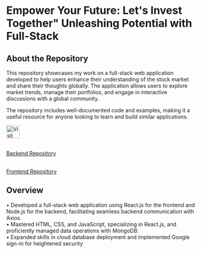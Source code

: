 <h1 align="left">Empower Your Future: Let's Invest Together" Unleashing Potential with Full-Stack</h1>

## About the Repository

This repository showcases my work on a full-stack web application developed to help users enhance their understanding of the stock market and share their thoughts globally. The application allows users to explore market trends, manage their portfolios, and engage in interactive discussions with a global community.

The repository includes well-documented code and examples, making it a useful resource for anyone looking to learn and build similar applications.

<a href="https://empoweryourfuture-has.web.app/" target="_blank">
  <img src="https://img.shields.io/badge/Visit%20Our%20Website-Click%20Here-blue?style=for-the-badge&logo=google-chrome&logoColor=white" height="35" alt="Visit Website" />
</a>

<!-- <a href="https://github.com/HARDIK-PANCHARIYA/Empower-Your-Future-Let-s-Invest-Together-Backend">
<img src="https://img.shields.io/badge/GitHub%20Repository-Click%20Here-lightgrey?style=for-the-badge&logo=github&logoColor=white
" height="35" alt="Visit Website" />
</a> -->

<br>[Backend Repository](https://github.com/HARDIK-PANCHARIYA/Empower-Your-Future-Let-s-Invest-Together-Backend)

<br>[Frontend Repository](https://github.com/HARDIK-PANCHARIYA/Empower-Your-Future-Let-s-Invest-Together-Frontend-)

## Overview

• Developed a full-stack web application using React.js for the frontend and Node.js for the backend, facilitating seamless
backend communication with Axios.<br>
• Mastered HTML, CSS, and JavaScript, specializing in React.js, and proficiently managed data operations with
MongoDB.<br>
• Expanded skills in cloud database deployment and implemented Google sign-in for heightened security<br>
